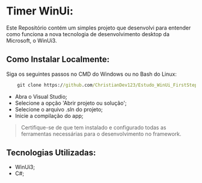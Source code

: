 # Timer WinUi:

Este Repositório contém um simples projeto que desenvolvi para entender como funciona a nova tecnologia de desenvolvimento desktop da Microsoft, o WinUi3.

## Como Instalar Localmente:

Siga os seguintes passos no CMD do Windows ou no Bash do Linux:

```cmd
    git clone https://github.com/ChristianDev123/Estudo_WinUi_FirstSteps.git
```

- Abra o Visual Studio;
- Selecione a opção 'Abrir projeto ou solução';
- Selecione o arquivo .sln do projeto;
- Inicie a compilação do app;

> Certifique-se de que tem instalado e configurado todas as ferramentas necessárias para o desenvolvimento no framework.

## Tecnologias Utilizadas:

- WinUi3;
- C#;
